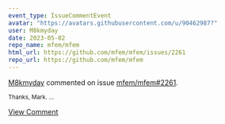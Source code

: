 ```yaml
---
event_type: IssueCommentEvent
avatar: "https://avatars.githubusercontent.com/u/90462987?"
user: M8kmyday
date: 2023-05-02
repo_name: mfem/mfem
html_url: https://github.com/mfem/mfem/issues/2261
repo_url: https://github.com/mfem/mfem
---
```


<a href='https://github.com/M8kmyday' target='_blank'>M8kmyday</a> commented on issue <a href='https://github.com/mfem/mfem/issues/2261' target='_blank'>mfem/mfem#2261</a>.

<small>Thanks, Mark....</small>

<a href='https://github.com/mfem/mfem/issues/2261' target='_blank'>View Comment</a>